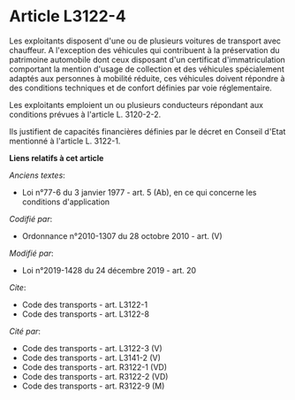 # Article L3122-4

Les exploitants disposent d'une ou de plusieurs voitures de transport avec chauffeur. A l'exception des véhicules qui
contribuent à la préservation du patrimoine automobile dont ceux disposant d'un certificat d'immatriculation comportant la
mention d'usage de collection et des véhicules spécialement adaptés aux personnes à mobilité réduite, ces véhicules doivent
répondre à des conditions techniques et de confort définies par voie réglementaire.

Les exploitants emploient un ou plusieurs conducteurs répondant aux conditions prévues à l'article L. 3120-2-2.

Ils justifient de capacités financières définies par le décret en Conseil d'Etat mentionné à l'article L. 3122-1.

**Liens relatifs à cet article**

_Anciens textes_:

  - Loi n°77-6 du 3 janvier 1977 - art. 5 (Ab), en ce qui concerne les conditions d'application

_Codifié par_:

  - Ordonnance n°2010-1307 du 28 octobre 2010 - art. (V)

_Modifié par_:

  - Loi n°2019-1428 du 24 décembre 2019 - art. 20

_Cite_:

  - Code des transports - art. L3122-1
  - Code des transports - art. L3122-8

_Cité par_:

  - Code des transports - art. L3122-3 (V)
  - Code des transports - art. L3141-2 (V)
  - Code des transports - art. R3122-1 (VD)
  - Code des transports - art. R3122-2 (VD)
  - Code des transports - art. R3122-9 (M)
